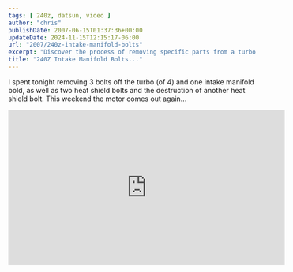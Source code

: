 ```yaml
---
tags: [ 240z, datsun, video ]
author: "chris"
publishDate: 2007-06-15T01:37:36+00:00
updateDate: 2024-11-15T12:15:17-06:00
url: "2007/240z-intake-manifold-bolts"
excerpt: "Discover the process of removing specific parts from a turbo motor in this detailed tutorial with an embedded video guide."
title: "240Z Intake Manifold Bolts..."
---
```


I spent tonight removing 3 bolts off the turbo (of 4) and one intake manifold bold, as well as two heat shield bolts and the destruction of another heat shield bolt. This weekend the motor comes out again...

<iframe width="560" height="315" src="https://www.youtube.com/embed/WDRsQYWPIkQ?si=U6F56rJK1E7kJ4d8" title="YouTube video player" frameborder="0" allow="accelerometer; autoplay; clipboard-write; encrypted-media; gyroscope; picture-in-picture; web-share" referrerpolicy="strict-origin-when-cross-origin" allowfullscreen></iframe>
